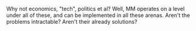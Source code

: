 Why not economics, "tech", politics et al? Well, MM operates on a level under all of these, and can be implemented in all these arenas. Aren't the problems intractable? Aren't their already solutions?